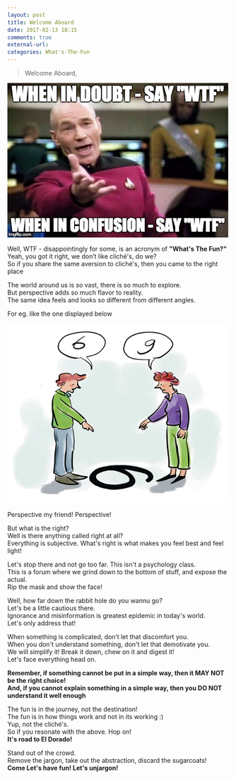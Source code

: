 ```yaml
---
layout: post
title: Welcome Aboard
date: 2017-02-13 18:15
comments: true
external-url:
categories: What's-The-Fun
---
```


> Welcome Aboard,

<img class="img-responsive" src="/assets/WhenInDoubt.jpg">

Well, WTF - disappointingly for some, is an acronym of <b>"What's The Fun?"</b><br>
Yeah, you got it right, we don’t like cliché's, do we?<br>
So if you share the same aversion to cliché's, then you came to the right place<br>

The world around us is so vast, there is so much to explore.<br>
But perspective adds so much flavor to reality.<br>
The same idea feels and looks so different from different angles.<br>

For eg. like the one displayed below

![Perspective](/assets/6-9-perspective.jpg)

Perspective my friend! Perspective!

But what is the right?<br>
Well is there anything called right at all?<br>
Everything is subjective. What's right is what makes you feel best and feel light!

Let's stop there and not go too far. This isn't a psychology class.<br>
This is a forum where we grind down to the bottom of stuff, and expose the actual.<br>
Rip the mask and show the face!<br>

Well, how far down the rabbit hole do you wannu go?<br>
Let's be a little cautious there.<br>
Ignorance and misinformation is greatest epidemic in today's world.<br>
Let's only address that!<br>

When something is complicated, don’t let that discomfort you.<br>
When you don't understand something, don't let that demotivate you.<br>
We will simplify it! Break it down, chew on it and digest it!<br>
Let's face everything head on.<br>

<b>Remember, if something cannot be put in a simple way, then it MAY NOT be the right choice!<br>
And, if you cannot explain something in a simple way, then you DO NOT understand it well enough<br></b>

The fun is in the journey, not the destination!<br>
The fun is in how things work and not in its working :)<br>
Yup, not the cliché's.<br>
So if you resonate with the above. Hop on!<br>
<b>It's road to El Dorado!</b><br>

Stand out of the crowd.<br>
Remove the jargon, take out the abstraction, discard the sugarcoats!<br>
<b>Come Let's have fun! Let's unjargon!</b>
